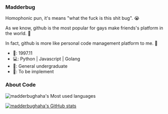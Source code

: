 ### Madderbug

Homophonic pun, it's means "what the fuck is this shit bug". 😭

As we know, github is the most popular for gays make friends's platform in the world. 🤪

In fact, github is more like personal code management platform to me. 🚀

- 🎂: 1997.11
- 💻: Python | Javascript | Golang
- 🏫: General undergraduate
- 👀: To be implement

### About Code

![madderbughaha's Most used languages](https://github-readme-stats.vercel.app/api/top-langs/?username=madderbughaha&layout=compact&langs_count=10)

[![madderbughaha's GitHub stats](https://github-readme-stats.vercel.app/api?username=madderbughaha)](https://github.com/anuraghazra/github-readme-stats)
